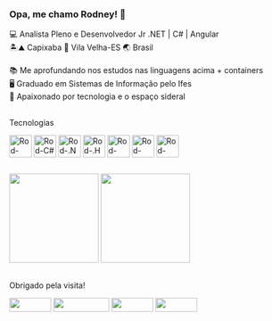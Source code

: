 ### Opa, me chamo Rodney! 👋

💻 Analista Pleno e Desenvolvedor Jr .NET | C# | Angular  
🏝️⛰️ Capixaba 🏡 Vila Velha-ES 🌏 Brasil<br><br>
📚 Me aprofundando nos estudos nas linguagens acima + containers<br>
🖥️ Graduado em Sistemas de Informação pelo Ifes<br>
🌌 Apaixonado por tecnologia e o espaço sideral

##
  
Tecnologias

<div>
  <img align="center" alt="Rod-Angular" height=40 width=40 src="https://cdn.jsdelivr.net/gh/devicons/devicon/icons/angularjs/angularjs-original.svg" />
  <img align="center" alt="Rod-C#" height=40 width=40           src="https://cdn.jsdelivr.net/gh/devicons/devicon/icons/csharp/csharp-original.svg" />
  <img align="center" alt="Rod-.NETCore" height=40 width=40 
src="https://cdn.jsdelivr.net/gh/devicons/devicon/icons/dotnetcore/dotnetcore-original.svg" />
  <img align="center" alt="Rod-.HTML" height=40 width=40  src="https://cdn.jsdelivr.net/gh/devicons/devicon/icons/html5/html5-original.svg" />
  <img align="center" alt="Rod-MSSQL" height=40 width=40 src="https://cdn.jsdelivr.net/gh/devicons/devicon/icons/microsoftsqlserver/microsoftsqlserver-plain-wordmark.svg" />
  <img align="center" alt="Rod-MSSQL" height=40 width=40 
src="https://cdn.jsdelivr.net/gh/devicons/devicon/icons/vscode/vscode-original.svg" />
  <img align="center" alt="Rod-MSSQL" height=40 width=40 src="https://cdn.jsdelivr.net/gh/devicons/devicon/icons/visualstudio/visualstudio-plain.svg" />     
</div>

 ##

<div>
  <img height="160em" src="https://github-readme-stats.vercel.app/api?username=rodneysk&show_icons=true&theme=holi&rank_icon=github"/>
  <img height="160em"  src="https://github-readme-stats.vercel.app/api/top-langs/?username=rodneysk&layout=compact&langs_count=6&size_weight=0.5&count_weight=0.5&theme=holi"/>
</div>

##

Obrigado pela visita! 
<div> 
  <a href="https://www.linkedin.com/in/rodneysk" target="_blank"><img height=25 width=75 src="https://img.shields.io/badge/-LinkedIn-%230077B5?style=for-the-badge&logo=linkedin&logoColor=white" target="_blank"></a> 
  <a href = "mailto:rodneysk@hotmail.com"><img height=25 width=100 src="https://img.shields.io/badge/Microsoft_Outlook-0078D4?style=for-the-badge&logo=microsoft-outlook&logoColor=white" target="_blank"></a>
   <a href="https://discord.com/users/Gotinha#6271" target="_blank"><img height=25 width=75 src="https://img.shields.io/badge/Discord-7289DA?style=for-the-badge&logo=discord&logoColor=white" target="_blank"></a> 
  <a href="https://instagram.com/rodneysk" target="_blank"><img height=25 width=75 src="https://img.shields.io/badge/-Instagram-%23E4405F?style=for-the-badge&logo=instagram&logoColor=white" target="_blank"></a>
</div>
<!-- Ícones: https://devicon.dev/ -->

